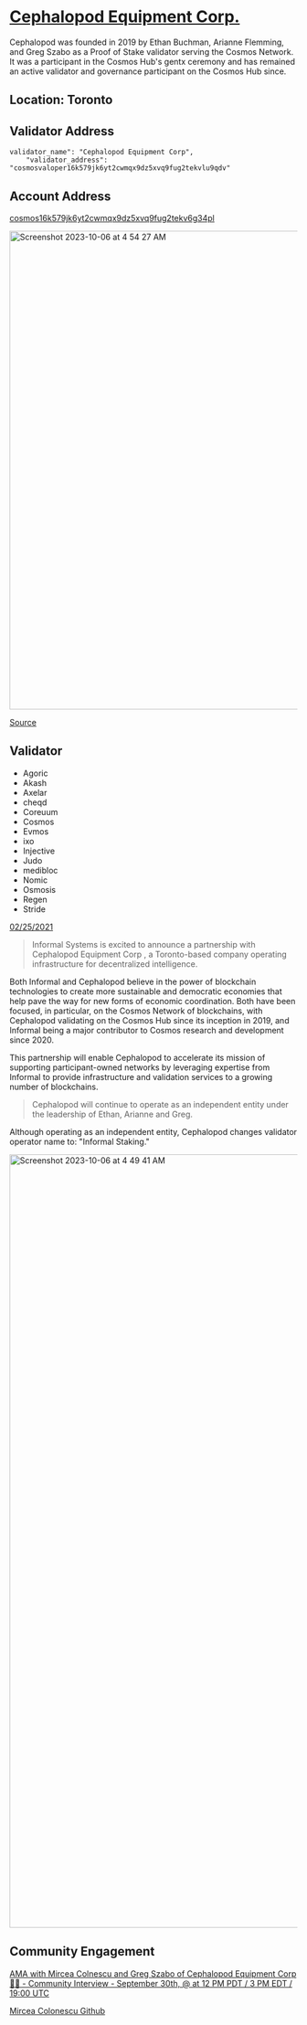 # [Cephalopod Equipment Corp.](https://cephalopod.equipment/)
Cephalopod was founded in 2019 by Ethan Buchman, Arianne Flemming, and Greg Szabo as a Proof of Stake validator serving the Cosmos Network.  It was a participant in the Cosmos Hub's gentx ceremony  and has remained an active validator and governance participant on the Cosmos Hub since. 

## Location: Toronto 

## Validator Address
```
validator_name": "Cephalopod Equipment Corp",
    "validator_address": "cosmosvaloper16k579jk6yt2cwmqx9dz5xvq9fug2tekvlu9qdv"
```
## Account Address
[cosmos16k579jk6yt2cwmqx9dz5xvq9fug2tekv6g34pl](https://www.mintscan.io/cosmos/address/cosmos16k579jk6yt2cwmqx9dz5xvq9fug2tekv6g34pl)

<img width="838" alt="Screenshot 2023-10-06 at 4 54 27 AM" src="https://github.com/MinYan10/ICF/assets/146326929/eb919eb8-1973-48aa-bff8-39e348568775">

[Source](https://medium.com/@Stakin/is-cosmos-network-a-blockchain-cartel-2b717a6729c8)

## Validator
- Agoric
- Akash
- Axelar
- cheqd
- Coreuum
- Cosmos
- Evmos
- ixo
- Injective
- Judo
- medibloc
- Nomic
- Osmosis
- Regen
- Stride


[02/25/2021](https://informal.systems/blog/cec-informal)
> Informal Systems is excited to announce a partnership with Cephalopod Equipment Corp , a Toronto-based company operating infrastructure for decentralized intelligence.

Both Informal and Cephalopod believe in the power of blockchain technologies to create more sustainable and democratic economies that help pave the way for new forms of economic coordination.  Both have been focused, in particular, on the Cosmos Network  of blockchains, with Cephalopod validating on the Cosmos Hub since its inception in 2019, and Informal being a major contributor to Cosmos research and development since 2020.

This partnership will enable Cephalopod to accelerate its mission of supporting participant-owned networks by leveraging expertise from Informal to provide infrastructure and validation services to a growing number of blockchains.

> Cephalopod will continue to operate as an independent entity under the leadership of Ethan, Arianne and Greg.

Although operating as an independent entity, Cephalopod changes validator operator name to: "Informal Staking."

<img width="1354" alt="Screenshot 2023-10-06 at 4 49 41 AM" src="https://github.com/MinYan10/ICF/assets/146326929/02cd903e-c290-44c3-a9c5-a41198f8a4d4">



## Community Engagement

[AMA with Mircea Colnescu and Greg Szabo of Cephalopod Equipment Corp 💬🔥 - Community Interview - September 30th, @ at 12 PM PDT / 3 PM EDT / 19:00 UTC](https://www.reddit.com/r/cosmosnetwork/comments/pxc8n4/ama_with_mircea_colnescu_and_greg_szabo_of/?rdt=43420)

[Mircea Colonescu Github](https://github.com/mircea-c)











